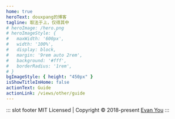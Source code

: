 ```yaml
---
home: true
heroText: douxpang的博客
tagline: 取法于上，仅得其中
# heroImage: /hero.png
# heroImageStyle: {
#   maxWidth: '600px',
#   width: '100%',
#   display: block,
#   margin: '9rem auto 2rem',
#   background: '#fff',
#   borderRadius: '1rem',
# }
bgImageStyle: { height: "450px" }
isShowTitleInHome: false
actionText: Guide
actionLink: /views/other/guide
---
```


::: slot footer
MIT Licensed | Copyright © 2018-present [Evan You](https://github.com/yyx990803)
:::